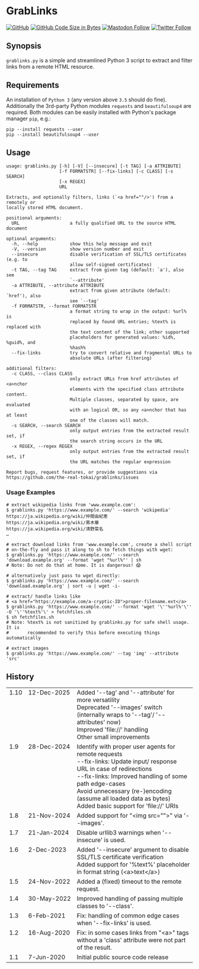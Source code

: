 # GrabLinks

[![GitHub](https://img.shields.io/github/license/the-real-tokai/grablinks?color=green&label=License&style=flat)](https://github.com/the-real-tokai/grablinks/blob/master/LICENSE)
[![GitHub Code Size in Bytes](https://img.shields.io/github/languages/code-size/the-real-tokai/grablinks?label=Code%20Size&style=flat)](https://github.com/the-real-tokai/grablinks/)
[![Mastodon Follow](https://img.shields.io/badge/mastodon-follow?id=109326414755382704&server=https%3A%2F%2Fsocial.anoxinon.de&color=blue&label=Follow%20%40binaryriot&style=flat)](https://social.anoxinon.de/@binaryriot)
[![Twitter Follow](https://img.shields.io/badge/twitter-follow?user=binaryriot&color=blue&label=Follow%20%40binaryriot&style=flat)](https://twitter.com/binaryriot)

## Synopsis

`grablinks.py` is a simple and streamlined Python 3 script to extract and filter links from a remote HTML resource.

## Requirements

An installation of `Python 3` (any version above `3.5` should do fine). Additionally the 3rd-party Python modules `requests`
and `beautifulsoup4` are required. Both modules can be easily installed with Python's package manager `pip`, e.g.:

``` shell
pip --install requests --user
pip --install beautifulsoup4 --user
```

## Usage

```
usage: grablinks.py [-h] [-V] [--insecure] [-t TAG] [-a ATTRIBUTE]
                    [-f FORMATSTR] [--fix-links] [-c CLASS] [-s SEARCH]
                    [-x REGEX]
                    URL

Extracts, and optionally filters, links (`<a href=""/>') from a remotely or
locally stored HTML document.

positional arguments:
  URL                   a fully qualified URL to the source HTML document

optional arguments:
  -h, --help            show this help message and exit
  -V, --version         show version number and exit
  --insecure            disable verification of SSL/TLS certificates (e.g. to
                        allow self-signed certificates)
  -t TAG, --tag TAG     extract from given tag (default: `a'), also see
                        `--attribute'
  -a ATTRIBUTE, --attribute ATTRIBUTE
                        extract from given attribute (default: `href'), also
                        see `--tag'
  -f FORMATSTR, --format FORMATSTR
                        a format string to wrap in the output: %url% is
                        replaced by found URL entries; %text% is replaced with
                        the text content of the link; other supported
                        placeholders for generated values: %id%, %guid%, and
                        %hash%
  --fix-links           try to convert relative and fragmental URLs to
                        absolute URLs (after filtering)

additional filters:
  -c CLASS, --class CLASS
                        only extract URLs from href attributes of <a>nchor
                        elements with the specified class attribute content.
                        Multiple classes, separated by space, are evaluated
                        with an logical OR, so any <a>nchor that has at least
                        one of the classes will match.
  -s SEARCH, --search SEARCH
                        only output entries from the extracted result set, if
                        the search string occurs in the URL
  -x REGEX, --regex REGEX
                        only output entries from the extracted result set, if
                        the URL matches the regular expression

Report bugs, request features, or provide suggestions via
https://github.com/the-real-tokai/grablinks/issues
```

### Usage Examples

```shell
# extract wikipedia links from 'www.example.com':
$ grablinks.py 'https://www.example.com/' --search 'wikipedia'
https://ja.wikipedia.org/wiki/仲間由紀恵
https://ja.wikipedia.org/wiki/黒木華
https://ja.wikipedia.org/wiki/清野菜名
…
```

```shell
# extract download links from 'www.example.com', create a shell script
# on-the-fly and pass it along to sh to fetch things with wget:
$ grablinks.py 'https://www.example.com/' --search 'download.example.org' --format 'wget "%url%"' | sh
# Note: Do not do that at home. It is dangerous! 😱
```

```shell
# alternatively just pass to wget directly:
$ grablinks.py 'https://www.example.com/' --search 'download.example.org' | sort -u | wget -i-
```

```shell
# extract/ handle links like
# <a href="https://example.com/a-cryptic-ID">proper-filename.ext</a>
$ grablinks.py 'https://www.example.com/' --format 'wget '\''%url%'\'' -O '\''%text%'\' > fetchfiles.sh
$ sh fetchfiles.sh
# Note: %text% is not sanitized by grablinks.py for safe shell usage. It is
#       recommended to verify this before executing things automatically
```

```shell
# extract images
$ grablinks.py 'https://www.example.com/' --tag 'img' --attribute 'src'
```

## History

<table>
	<tr>
		<td valign=top>1.10</td>
		<td valign=top nowrap>12-Dec-2025</td>
		<td>
			Added '--tag' and '--attribute' for more versatility<br>
			Deprecated '--images' switch (internally wraps to '--tag'/ '--attributes' now)<br>
			Improved 'file://' handling<br>
			Other small improvements 
		</td>
	</tr>
	<tr>
		<td valign=top>1.9</td>
		<td valign=top nowrap>28-Dec-2024</td>
		<td>
			Identify with proper user agents for remote requests<br>
			--fix-links: Update input/ response URL in case of redirections<br>
			--fix-links: Improved handling of some path edge-cases<br>
			Avoid unnecessary (re-)encoding (assume all loaded data as bytes)<br>
			Added basic support for 'file://' URIs
		</td>
	</tr>
	<tr>
		<td valign=top>1.8</td>
		<td valign=top nowrap>21-Nov-2024</td>
		<td>Added support for "&lt;img src=&quot;&quot;&gt;" via '--images'.</td>
	</tr>
	<tr>
		<td valign=top>1.7</td>
		<td valign=top nowrap>21-Jan-2024</td>
		<td>
			Disable urllib3 warnings when '--insecure' is used.
		</td>
	</tr>
	<tr>
		<td valign=top>1.6</td>
		<td valign=top nowrap>2-Dec-2023</td>
		<td>
			Added '--insecure' argument to disable SSL/TLS certificate verification<br>
			Added support for '%text%' placeholder in format string (&lt;a&gt;text&lt;/a&gt;)
		</td>
	</tr>
	<tr>
		<td valign=top>1.5</td>
		<td valign=top nowrap>24-Nov-2022</td>
		<td>Added a (fixed) timeout to the remote request.</td>
	</tr>
	<tr>
		<td valign=top>1.4</td>
		<td valign=top nowrap>30-May-2022</td>
		<td>Improved handling of passing multiple classes to '--class'.</td>
	</tr>
	<tr>
		<td valign=top>1.3</td>
		<td valign=top nowrap>6-Feb-2021</td>
		<td>Fix: handling of common edge cases when '--fix-links' is used.</td>
	</tr>
	<tr>
		<td valign=top>1.2</td>
		<td valign=top nowrap>16-Aug-2020</td>
		<td>Fix: in some cases links from "&lt;a&gt;" tags without a 'class' attribute were not part of the result.</td>
	</tr>
	<tr>
		<td valign=top>1.1</td>
		<td valign=top nowrap>7-Jun-2020</td>
		<td>Initial public source code release</td>
	</tr>
</table>
